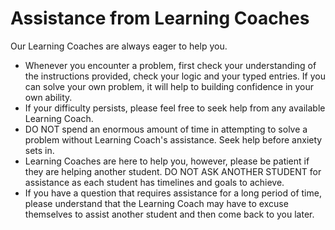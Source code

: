 # Assistance from Learning Coaches
Our Learning Coaches are always eager to help you.

- Whenever you encounter a problem, first check your understanding of the instructions provided, check your logic and your typed entries. If you can solve your own problem, it will help to building confidence in your own ability.
- If your difficulty persists, please feel free to seek help from any available Learning Coach.
- DO NOT spend an enormous amount of time in attempting to solve a problem without Learning Coach's assistance. Seek help before anxiety sets in.
- Learning Coaches are here to help you, however, please be patient if they are helping another student. DO NOT ASK ANOTHER STUDENT for assistance as each student has timelines and goals to achieve.
- If you have a question that requires assistance for a long period of time, please understand that the Learning Coach may have to excuse themselves to assist another student and then come back to you later.